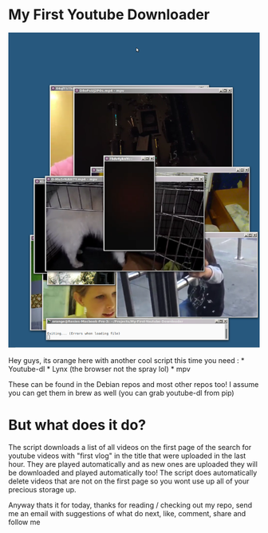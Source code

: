# My First Youtube Downloader

![Screenshot](First.png)

Hey guys, its orange here with another cool script
this time you need :
    * Youtube-dl
    * Lynx (the browser not the spray lol)
    * mpv

These can be found in the Debian repos and most other repos too!
I assume you can get them in brew as well (you can grab youtube-dl from pip)

# But what does it __do__?
The script downloads a list of all videos on the first page of the search for youtube videos with "first vlog" in the title that were uploaded in the last hour. They are played automatically and as new ones are uploaded they will be downloaded and played automatically too! The script does automatically delete videos that are not on the first page so you wont use up all of your precious storage up.

Anyway thats it for today, thanks for reading / checking out my repo, send me an email with suggestions of what do next, like, comment, share and follow me
